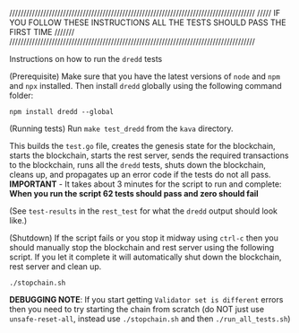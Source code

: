 ///////////////////////////////////////////////////////////////////////////////////////
///// IF YOU FOLLOW THESE INSTRUCTIONS ALL THE TESTS SHOULD PASS THE FIRST TIME ///////
///////////////////////////////////////////////////////////////////////////////////////

Instructions on how to run the `dredd` tests

(Prerequisite) Make sure that you have the latest versions of `node` and `npm` and `npx` installed. Then install `dredd` globally using the following command folder:

`npm install dredd --global`

(Running tests) Run `make test_dredd` from the `kava` directory.

This builds the `test.go` file, creates the genesis state for the blockchain, starts the blockchain, starts the rest  server, sends the required transactions to the blockchain, runs all the `dredd` tests, shuts
down the blockchain, cleans up, and propagates up an error code if the tests do not all pass.
**IMPORTANT** - It takes about 3 minutes for the script to run and complete:
**When you run the script 62 tests should pass and zero should fail** 

(See `test-results` in the `rest_test` for what the `dredd` output should look like.)

(Shutdown) If the script fails or you stop it midway using `ctrl-c` then you should manually stop the blockchain and rest server using the following script. If you let it complete
it will automatically shut down the blockchain, rest server and clean up.

`./stopchain.sh`

**DEBUGGING NOTE**: If you start getting `Validator set is different` errors then you need to try starting the chain from scratch (do NOT just use `unsafe-reset-all`, instead use `./stopchain.sh` and then `./run_all_tests.sh`)



